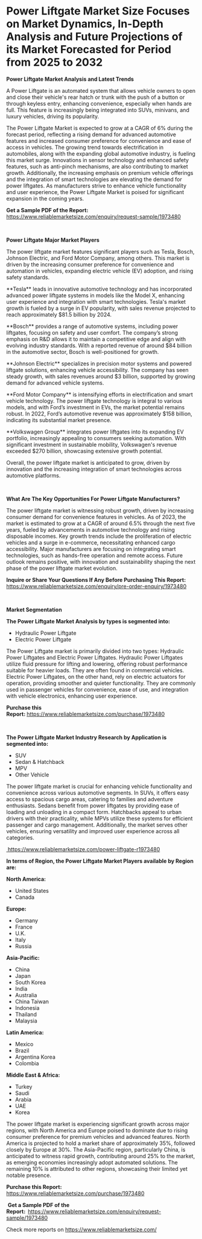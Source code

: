<p><h1>Power Liftgate Market Size Focuses on Market Dynamics, In-Depth Analysis and Future Projections of its Market Forecasted for Period from 2025 to 2032</h1></p><p><strong>Power Liftgate Market Analysis and Latest Trends</strong></p>
<p><p>A Power Liftgate is an automated system that allows vehicle owners to open and close their vehicle's rear hatch or trunk with the push of a button or through keyless entry, enhancing convenience, especially when hands are full. This feature is increasingly being integrated into SUVs, minivans, and luxury vehicles, driving its popularity.</p><p>The Power Liftgate Market is expected to grow at a CAGR of 6% during the forecast period, reflecting a rising demand for advanced automotive features and increased consumer preference for convenience and ease of access in vehicles. The growing trend towards electrification in automobiles, along with the expanding global automotive industry, is fueling this market surge. Innovations in sensor technology and enhanced safety features, such as anti-pinch mechanisms, are also contributing to market growth. Additionally, the increasing emphasis on premium vehicle offerings and the integration of smart technologies are elevating the demand for power liftgates. As manufacturers strive to enhance vehicle functionality and user experience, the Power Liftgate Market is poised for significant expansion in the coming years.</p></p>
<p><strong>Get a Sample PDF of the Report:&nbsp;</strong> <a href="https://www.reliablemarketsize.com/enquiry/request-sample/1973480?utm_campaign=2565&utm_medium=2&utm_source=Github&utm_content=ia&utm_term=30032025&utm_id=power-liftgate">https://www.reliablemarketsize.com/enquiry/request-sample/1973480</a></p>
<p>&nbsp;</p>
<p><strong>Power Liftgate Major Market Players</strong></p>
<p><p>The power liftgate market features significant players such as Tesla, Bosch, Johnson Electric, and Ford Motor Company, among others. This market is driven by the increasing consumer preference for convenience and automation in vehicles, expanding electric vehicle (EV) adoption, and rising safety standards.</p><p>**Tesla** leads in innovative automotive technology and has incorporated advanced power liftgate systems in models like the Model X, enhancing user experience and integration with smart technologies. Tesla's market growth is fueled by a surge in EV popularity, with sales revenue projected to reach approximately $81.5 billion by 2024.</p><p>**Bosch** provides a range of automotive systems, including power liftgates, focusing on safety and user comfort. The company’s strong emphasis on R&D allows it to maintain a competitive edge and align with evolving industry standards. With a reported revenue of around $84 billion in the automotive sector, Bosch is well-positioned for growth.</p><p>**Johnson Electric** specializes in precision motor systems and powered liftgate solutions, enhancing vehicle accessibility. The company has seen steady growth, with sales revenues around $3 billion, supported by growing demand for advanced vehicle systems.</p><p>**Ford Motor Company** is intensifying efforts in electrification and smart vehicle technology. The power liftgate technology is integral to various models, and with Ford’s investment in EVs, the market potential remains robust. In 2022, Ford’s automotive revenue was approximately $158 billion, indicating its substantial market presence.</p><p>**Volkswagen Group** integrates power liftgates into its expanding EV portfolio, increasingly appealing to consumers seeking automation. With significant investment in sustainable mobility, Volkswagen's revenue exceeded $270 billion, showcasing extensive growth potential.</p><p>Overall, the power liftgate market is anticipated to grow, driven by innovation and the increasing integration of smart technologies across automotive platforms.</p></p>
<p>&nbsp;</p>
<p><strong>What Are The Key Opportunities For Power Liftgate Manufacturers?</strong></p>
<p><p>The power liftgate market is witnessing robust growth, driven by increasing consumer demand for convenience features in vehicles. As of 2023, the market is estimated to grow at a CAGR of around 6.5% through the next five years, fueled by advancements in automotive technology and rising disposable incomes. Key growth trends include the proliferation of electric vehicles and a surge in e-commerce, necessitating enhanced cargo accessibility. Major manufacturers are focusing on integrating smart technologies, such as hands-free operation and remote access. Future outlook remains positive, with innovation and sustainability shaping the next phase of the power liftgate market evolution.</p></p>
<p><strong>Inquire or Share Your Questions If Any Before Purchasing This Report:</strong> <a href="https://www.reliablemarketsize.com/enquiry/pre-order-enquiry/1973480?utm_campaign=2565&utm_medium=2&utm_source=Github&utm_content=ia&utm_term=30032025&utm_id=power-liftgate">https://www.reliablemarketsize.com/enquiry/pre-order-enquiry/1973480</a></p>
<p>&nbsp;</p>
<p><strong>Market Segmentation</strong></p>
<p><strong>The Power Liftgate Market Analysis by types is segmented into:</strong></p>
<p><ul><li>Hydraulic Power Liftgate</li><li>Electric Power Liftgate</li></ul></p>
<p><p>The Power Liftgate market is primarily divided into two types: Hydraulic Power Liftgates and Electric Power Liftgates. Hydraulic Power Liftgates utilize fluid pressure for lifting and lowering, offering robust performance suitable for heavier loads. They are often found in commercial vehicles. Electric Power Liftgates, on the other hand, rely on electric actuators for operation, providing smoother and quieter functionality. They are commonly used in passenger vehicles for convenience, ease of use, and integration with vehicle electronics, enhancing user experience.</p></p>
<p><strong>Purchase this Report:&nbsp;</strong><a href="https://www.reliablemarketsize.com/purchase/1973480?utm_campaign=2565&utm_medium=2&utm_source=Github&utm_content=ia&utm_term=30032025&utm_id=power-liftgate">https://www.reliablemarketsize.com/purchase/1973480</a></p>
<p>&nbsp;</p>
<p><strong>The Power Liftgate Market Industry Research by Application is segmented into:</strong></p>
<p><ul><li>SUV</li><li>Sedan & Hatchback</li><li>MPV</li><li>Other Vehicle</li></ul></p>
<p><p>The power liftgate market is crucial for enhancing vehicle functionality and convenience across various automotive segments. In SUVs, it offers easy access to spacious cargo areas, catering to families and adventure enthusiasts. Sedans benefit from power liftgates by providing ease of loading and unloading in a compact form. Hatchbacks appeal to urban drivers with their practicality, while MPVs utilize these systems for efficient passenger and cargo management. Additionally, the market serves other vehicles, ensuring versatility and improved user experience across all categories.</p></p>
<p><a href="https://www.reliablemarketsize.com/power-liftgate-r1973480?utm_campaign=2565&utm_medium=2&utm_source=Github&utm_content=ia&utm_term=30032025&utm_id=power-liftgate">&nbsp;https://www.reliablemarketsize.com/power-liftgate-r1973480</a></p>
<p><strong>In terms of Region, the Power Liftgate Market Players available by Region are:</strong></p>
<p>
    <p> <strong> North America: </strong>
        <ul>
            <li>United States</li>
            <li>Canada</li>
        </ul>
        </p> 
    <p> <strong> Europe: </strong>
        <ul>
            <li>Germany</li>
            <li>France</li>
            <li>U.K.</li>
            <li>Italy</li>
            <li>Russia</li>
        </ul>
        </p> 
    <p> <strong> Asia-Pacific: </strong>
        <ul>
            <li>China</li>
            <li>Japan</li>
            <li>South Korea</li>
            <li>India</li>
            <li>Australia</li>
            <li>China Taiwan</li>
            <li>Indonesia</li>
            <li>Thailand</li>
            <li>Malaysia</li>
        </ul>
        </p> 
    <p> <strong> Latin America: </strong>
        <ul>
            <li>Mexico</li>
            <li>Brazil</li>
            <li>Argentina Korea</li>
            <li>Colombia</li>
        </ul>
        </p> 
    <p> <strong> Middle East & Africa: </strong>
        <ul>
            <li>Turkey</li>
            <li>Saudi</li>
            <li>Arabia</li>
            <li>UAE</li>
            <li>Korea</li>
        </ul>
    </p>
    </p>
<p><p>The power liftgate market is experiencing significant growth across major regions, with North America and Europe poised to dominate due to rising consumer preference for premium vehicles and advanced features. North America is projected to hold a market share of approximately 35%, followed closely by Europe at 30%. The Asia-Pacific region, particularly China, is anticipated to witness rapid growth, contributing around 25% to the market, as emerging economies increasingly adopt automated solutions. The remaining 10% is attributed to other regions, showcasing their limited yet notable presence.</p></p>
<p><strong>Purchase this Report: </strong><a href="https://www.reliablemarketsize.com/purchase/1973480?utm_campaign=2565&utm_medium=2&utm_source=Github&utm_content=ia&utm_term=30032025&utm_id=power-liftgate">https://www.reliablemarketsize.com/purchase/1973480</a></p>
<p>&nbsp;<strong>Get a Sample PDF of the Report:&nbsp;&nbsp;</strong><a href="https://www.reliablemarketsize.com/enquiry/request-sample/1973480?utm_campaign=2565&utm_medium=2&utm_source=Github&utm_content=ia&utm_term=30032025&utm_id=power-liftgate">https://www.reliablemarketsize.com/enquiry/request-sample/1973480</a></p>
<p><strong></strong></p>
<p>Check more reports on <a href="https://www.reliablemarketsize.com/?utm_campaign=2565&utm_medium=2&utm_source=Github&utm_content=ia&utm_term=30032025&utm_id=power-liftgate">https://www.reliablemarketsize.com/</a></p>